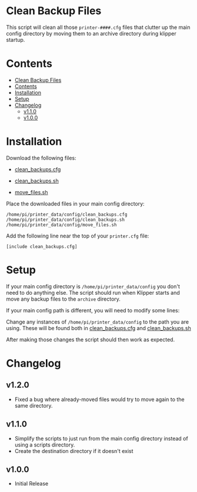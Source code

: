 # Clean Backup Files

This script will clean all those `printer-####.cfg` files that clutter up the main config directory by moving them to an archive directory during klipper startup.

# Contents

- [Clean Backup Files](#clean-backup-files)
- [Contents](#contents)
- [Installation](#installation)
- [Setup](#setup)
- [Changelog](#changelog)
  - [v1.1.0](#v110)
  - [v1.0.0](#v100)

# Installation

Download the following files:

- [clean_backups.cfg](clean_backups.cfg)

- [clean_backups.sh](clean_backups.sh)

- [move_files.sh](move_files.sh)

Place the downloaded files in your main config directory:

    /home/pi/printer_data/config/clean_backups.cfg
    /home/pi/printer_data/config/clean_backups.sh
    /home/pi/printer_data/config/move_files.sh

Add the following line near the top of your `printer.cfg` file:

    [include clean_backups.cfg]

# Setup

If your main config directory is `/home/pi/printer_data/config` you don't need to do anything else. The script should run when Klipper starts and move any backup files to the `archive` directory.

If your main config path is different, you will need to modify some lines:

Change any instances of `/home/pi/printer_data/config` to the path you are using. These will be found both in [clean_backups.cfg](clean_backups.cfg) and [clean_backups.sh](clean_backups.sh)

After making those changes the script should then work as expected.

# Changelog

## v1.2.0

- Fixed a bug where already-moved files would try to move again to the same directory.

## v1.1.0

- Simplify the scripts to just run from the main config directory instead of using a scripts directory.
- Create the destination directory if it doesn't exist

## v1.0.0

- Initial Release